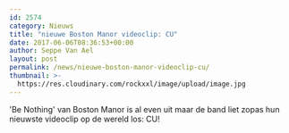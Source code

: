 ```yaml
---
id: 2574
category: Nieuws
title: "nieuwe Boston Manor videoclip: CU"
date: 2017-06-06T08:36:53+00:00
author: Seppe Van Ael
layout: post
permalink: /news/nieuwe-boston-manor-videoclip-cu/
thumbnail: >-
  https://res.cloudinary.com/rockxxl/image/upload/image.jpg
---
```

'Be Nothing' van Boston Manor is al even uit maar de band liet zopas hun nieuwste videoclip op de wereld los: CU!
